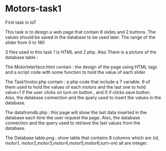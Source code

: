 # Motors-task1
First task in IoT


This task is to design a web page that contain 6 slides and 2 buttons. The values should be saved in the database to be used later.
The range of the slider from 0 to 180


3 files used in this task 1 is HTML and 2 php. Also There is a picture of the database table :


The MotorInterface.html contain : the design of the page using HTML tags and a script code with some function to hold the value of each slider 

The Task1motor.php contain : a php code that include a 7 variable.
6 of them used to hold the values of each motors and the last one to hold value=1 if the user clicks on turn on button , and 0 if clicks save button.
Also, the database connection and the query used to insert the values in the database.

The datafromdb.php : this page will show the last data inserted in the database each time the user request the page.
Also, the database connection and the query used to retrieve the last values from the database.

The Database table.png : show table that contains 8 columns which are (id, motor1, motor2,motor3,motor4,motor5,motor6,turn-on) all are integer.








